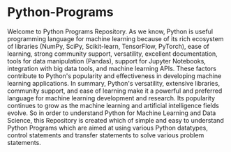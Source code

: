 # Python-Programs
Welcome to Python Programs Repository.
As we know, Python is useful programming language for machine learning because of its rich ecosystem of libraries (NumPy, SciPy, Scikit-learn, TensorFlow, PyTorch), ease of learning, strong community support, versatility, excellent documentation, tools for data manipulation (Pandas), support for Jupyter Notebooks, integration with big data tools, and machine learning APIs. These factors contribute to Python's popularity and effectiveness in developing machine learning applications.
In summary, Python's versatility, extensive libraries, community support, and ease of learning make it a powerful and preferred language for machine learning development and research. Its popularity continues to grow as the machine learning and artificial intelligence fields evolve.
So in order to understand Python for Machine Learning and Data Science, this Repository is created which of simple and easy to understand Python Programs which are aimed at using various Python datatypes, control statements and transfer statements to solve various problem statements. 

